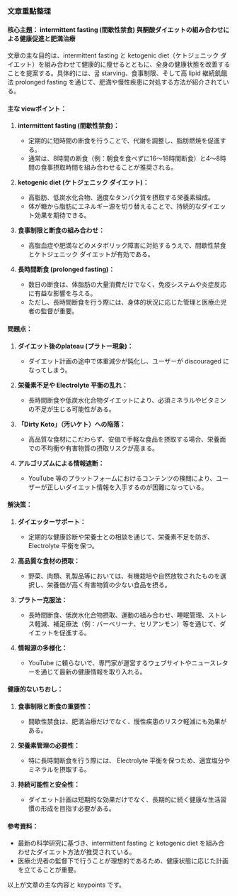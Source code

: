 ### 文章重點整理

#### 核心主題： intermittent fasting (間歇性禁食) 與酮酸ダイエットの組み合わせによる健康促進と肥満治療

文章の主な目的は、intermittent fasting と ketogenic diet（ケトジェニック ダイエット）を組み合わせて健康的に痩せるとともに、全身の健康状態を改善することを提案する。具体的には、굶 starving、食事制限、そして高 lipid 継続飢餓法 prolonged fasting を通じて、肥満や慢性疾患に対処する方法が紹介されている。

#### 主な	viewポイント：
1. **intermittent fasting (間歇性禁食)：**
   - 定期的に短時間の断食を行うことで、代謝を調整し、脂肪燃焼を促進する。
   - 通常は、8時間の断食（例：朝食を食べずに16～18時間断食）と4～8時間の食事摂取時間を組み合わせることが推奨される。
   
2. **ketogenic diet (ケトジェニック ダイエット)：**
   - 高脂肪、低炭水化合物、適度なタンパク質を摂取する栄養素組成。
   - 体が糖から脂肪にエネルギー源を切り替えることで、持続的なダイエット効果を期待できる。
   
3. **食事制限と断食の組み合わせ：**
   - 高脂血症や肥満などのメタボリック障害に対処するうえで、間歇性禁食とケトジェニック ダイエットが有効である。
   
4. **長時間断食 (prolonged fasting)：**
   - 数日の断食は、体脂肪の大量消費だけでなく、免疫システムや炎症反応に有益な影響を与える。
   - ただし、長時間断食を行う際には、身体的状況に応じた管理と医療尐児者の監督が重要。

#### 問題点：
1. **ダイエット後のplateau (プラトー現象)：**
   - ダイエット計画の途中で体重減少が鈍化し、ユーザーが discouraged になってしまう。
   
2. **栄養素不足や Electrolyte 平衡の乱れ：**
   - 長時間断食や低炭水化合物ダイエットにより、必須ミネラルやビタミンの不足が生じる可能性がある。
   
3. **「Dirty Keto」（汚いケト）への陥落：**
   - 高品質な食材にこだわらず、安価で手軽な食品を摂取する場合、栄養面での不均衡や有害物質の摂取リスクが高まる。
   
4. **アルゴリズムによる情報遮断：**
   - YouTube 等のプラットフォームにおけるコンテンツの検閲により、ユーザーが正しいダイエット情報を入手するのが困難になっている。

#### 解決策：
1. **ダイエッターサポート：**
   - 定期的な健康診断や栄養士との相談を通じて、栄養素不足を防ぎ、 Electrolyte 平衡を保つ。
   
2. **高品質な食材の摂取：**
   - 野菜、肉類、乳製品等においては、有機栽培や自然放牧されたものを選択し、栄養価が高く有害物質の少ない食品を摂る。
   
3. **プラトー克服法：**
   - 長時間断食、低炭水化合物摂取、運動の組み合わせ、睡眠管理、ストレス軽減、補足療法（例：バーベリーナ、セリアンモン）等を通じて、ダイエットを促進する。
   
4. **情報源の多様化：**
   - YouTube に頼らないで、専門家が運営するウェブサイトやニュースレターを通じて最新の健康情報を取り入れる。

#### 健康的ないちおし：
1. **食事制限と断食の重要性：**
   - 間歇性禁食は、肥満治療だけでなく、慢性疾患のリスク軽減にも効果がある。
   
2. **栄養素管理の必要性：**
   - 特に長時間断食を行う際には、 Electrolyte 平衡を保つため、適宜塩分やミネラルを摂取する。
   
3. **持続可能性と安全性：**
   - ダイエット計画は短期的な効果だけでなく、長期的に続く健康な生活習慣の形成を目指す必要がある。

#### 参考資料：
- 最新の科学研究に基づき、intermittent fasting と ketogenic diet を組み合わせたダイエット方法が推奨されている。
- 医療尐児者の監督下で行うことが理想的であるため、健康状態に応じた計画を立てることが重要。

以上が文章の主な内容と keypoints です。